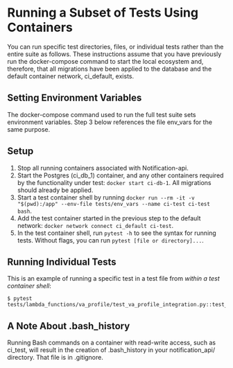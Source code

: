 # Running a Subset of Tests Using Containers

You can run specific test directories, files, or individual tests rather than the entire suite as follows.  These instructions assume that you have previously run the docker-compose command to start the local ecosystem and, therefore, that all migrations have been applied to the database and the default container network, ci_default, exists.

## Setting Environment Variables

The docker-compose command used to run the full test suite sets environment variables.  Step 3 below references the file env_vars for the same purpose.

## Setup

1. Stop all running containers associated with Notification-api.
2. Start the Postgres (ci_db_1) container, and any other containers required by the functionality under test: `docker start ci-db-1`.  All migrations should already be applied.
3. Start a test container shell by running `docker run --rm -it -v "$(pwd):/app" --env-file tests/env_vars --name ci-test ci-test bash`.
4. Add the test container started in the previous step to the default network: `docker network connect ci_default ci-test`.
5. In the test container shell, run `pytest -h` to see the syntax for running tests.  Without flags, you can run `pytest [file or directory]...`.

## Running Individual Tests

This is an example of running a specific test in a test file from *within a test container shell*:

```
$ pytest tests/lambda_functions/va_profile/test_va_profile_integration.py::test_va_profile_cache_exists
```

## A Note About .bash_history

Running Bash commands on a container with read-write access, such as ci_test, will result in the creation of .bash_history in your notification_api/ directory.  That file is in .gitignore.
